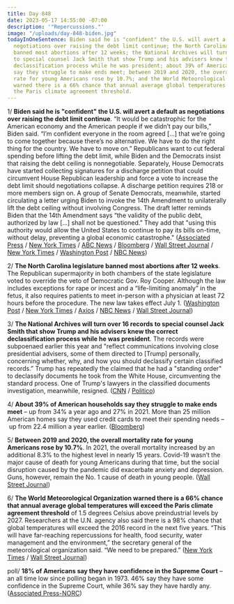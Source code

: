 ```yaml
---
title: Day 848
date: 2023-05-17 14:55:00 -07:00
description: '"Repercussions."'
image: "/uploads/day-848-biden.jpg"
todayInOneSentence: Biden said he is "confident" the U.S. will avert a default as
  negotiations over raising the debt limit continue; the North Carolina legislature
  banned most abortions after 12 weeks; the National Archives will turn over 16 records
  to special counsel Jack Smith that show Trump and his advisers knew the correct
  declassification process while he was president; about 39% of American households
  say they struggle to make ends meet; between 2019 and 2020, the overall mortality
  rate for young Americans rose by 10.7%; and the World Meteorological Organization
  warned there is a 66% chance that annual average global temperatures will exceed
  the Paris climate agreement threshold.
---
```


1/ **Biden said he is "confident" the U.S. will avert a default as negotiations over raising the debt limit continue**. “It would be catastrophic for the American economy and the American people if we didn’t pay our bills,” Biden said. “I’m confident everyone in the room agreed \[...\] that we’re going to come together because there’s no alternative. We have to do the right thing for the country. We have to move on.” Republicans want to cut federal spending before lifting the debt limit, while Biden and the Democrats insist that raising the debt ceiling is nonnegotiable. Separately, House Democrats have started collecting signatures for a discharge petition that could circumvent House Republican leadership and force a vote to increase the debt limit should negotiations collapse. A discharge petition requires 218 or more members sign on. A group of Senate Democrats, meanwhile, started circulating a letter urging Biden to invoke the 14th Amendment to unilaterally lift the debt ceiling without involving Congress. The draft letter reminds Biden that the 14th Amendment says “the validity of the public debt, authorized by law \[...\] shall not be questioned.” They add that "using this authority would allow the United States to continue to pay its bills on-time, without delay, preventing a global economic catastrophe." ([Associated Press](https://apnews.com/article/debt-limit-joe-biden-kevin-mccarthy-default-c0abf8c6d13ac382e9922e3a8a9aaea0) / [New York Times](https://www.nytimes.com/2023/05/17/us/politics/biden-debt-limit-default.html) / [ABC News](https://abcnews.go.com/Politics/biden-confident-us-avert-default-departs-foreign-trip/story?id=99391247) / [Bloomberg](https://www.bloomberg.com/news/articles/2023-05-17/biden-confident-on-reaching-debt-deal-as-he-leaves-for-japan?srnd=premium&sref=MIBMEEoj) / [Wall Street Journal](https://www.wsj.com/articles/democrats-to-launch-discharge-petition-aiming-to-force-debt-ceiling-vote-cb82484f?mod=hp_lead_pos7) / [New York Times](https://www.nytimes.com/2023/05/17/us/house-democrats-petition-debt-limit-vote.html) / [Washington Post](https://www.washingtonpost.com/politics/2023/05/17/debt-ceiling-democrats-discharge-petition/) / [NBC News](https://www.nbcnews.com/politics/congress/senate-democrats-urge-biden-prepare-invoke-14th-amendment-lift-debt-li-rcna84935))

2/ **The North Carolina legislature banned most abortions after 12 weeks**. The Republican supermajority in both chambers of the state legislature voted to override the veto of Democratic Gov. Roy Cooper. Although the law includes exceptions for rape or incest and a “life-limiting anomaly” in the fetus, it also requires patients to meet in-person with a physician at least 72 hours before the procedure. The new law takes effect July 1. ([Washington Post](https://www.washingtonpost.com/politics/2023/05/16/north-carolina-senate-overrides-governors-veto-abortion-ban/) / [New York Times](https://www.nytimes.com/2023/05/16/us/north-carolina-abortion-ban.html) / [Axios](https://www.axios.com/2023/05/17/north-carolina-abortion-veto-override) / [NBC News](https://www.nbcnews.com/politics/politics-news/north-carolina-republicans-aim-override-governors-abortion-ban-veto-rcna84651) / [Wall Street Journal](https://www.wsj.com/articles/north-carolina-lawmakers-to-vote-on-overriding-veto-of-12-week-abortion-ban-4d7d56c1?mod=djemalertNEWS))

3/ **The National Archives will turn over 16 records to special counsel Jack Smith that show Trump and his advisers knew the correct declassification process while he was president**. The records were subpoenaed earlier this year and "reflect communications involving close presidential advisers, some of them directed to \[Trump\] personally, concerning whether, why, and how you should declassify certain classified records.” Trump has repeatedly the claimed that he had a "standing order" to declassify documents he took from the White House, circumventing the standard process. One of Trump's lawyers in the classified documents investigation, meanwhile, resigned. ([CNN](https://www.cnn.com/2023/05/17/politics/trump-letter-archives-special-counsel-declassification/index.html) / [Politico](https://www.politico.com/news/2023/05/17/trump-lawyer-in-classified-documents-probe-resigns-00097355))

4/ **About 39% of American households say they struggle to make ends meet** – up from 34% a year ago and 27% in 2021. More than 25 million American homes say they used credit cards  to meet their spending needs – up from 22.4 million a year earlier. ([Bloomberg](https://www.bloomberg.com/news/articles/2023-05-17/almost-90-million-us-homes-struggle-with-expenses-census-says?srnd=premium&sref=MIBMEEoj))

5/ **Between 2019 and 2020, the overall mortality rate for young Americans rose by 10.7%**. In 2021, the overall mortality increased by an additional 8.3% to the highest level in nearly 15 years. Covid-19 wasn’t the major cause of death for young Americans during that time, but the social disruption caused by the pandemic did exacerbate anxiety and depression. Guns, however, remain the No. 1 cause of death in young people. ([Wall Street Journal](https://www.wsj.com/articles/death-rate-children-teens-guns-drugs-54c604f4?mod=hp_lead_pos1))

6/ **The World Meteorological Organization warned there is a 66% chance that annual average global temperatures will exceed the Paris climate agreement threshold** of 1.5 degrees Celsius above preindustrial levels by 2027. Researchers at the U.N. agency also said there is a 98% chance that global temperatures will exceed the 2016 record in the next five years. “This will have far-reaching repercussions for health, food security, water management and the environment,” the secretary general of the meteorological organization said. “We need to be prepared.” ([New York Times](https://www.nytimes.com/2023/05/17/climate/record-heat-forecast.html) / [Wall Street Journal](https://www.wsj.com/articles/global-warming-likely-to-pass-1-5-degree-threshold-in-next-five-years-u-n-report-says-a829b40b?mod=hp_listb_pos1))

poll/ **18% of Americans say they have confidence in the Supreme Court** – an all time low since polling began in 1973. 46% say they have some confidence in the Supreme Court, while 36% say they have hardly any. ([Associated Press-NORC](https://apnorc.org/projects/public-confidence-in-the-u-s-supreme-court-is-at-its-lowest-since-1973/?doing_wp_cron=1684356680.3793730735778808593750))
